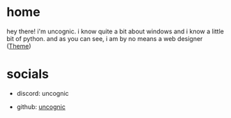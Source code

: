 # **home**
hey there! i'm uncognic. i know quite a bit about windows and i know a little bit of python. and as you can see, i am by no means a web designer ([Theme](https://github.com/pages-themes/hacker))

# **socials**

- discord: uncognic

- github: [uncognic](https://github.com/uncognic)



  
  
  
  
  
  
  
  
